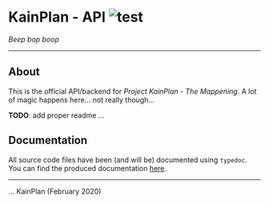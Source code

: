 # KainPlan - API ![test](https://github.com/KainPlan/api/workflows/test/badge.svg?branch=master)
_Beep bop boop_

---

## About

This is the official API/backend for _Project KainPlan - The Mappening_. A lot of magic happens here... not really though... 

**TODO**: add proper readme ... 

## Documentation 

All source code files have been (and will be) documented using `typedoc`. You can find the produced documentation [here](docs/README.md).

---

... KainPlan (February 2020)